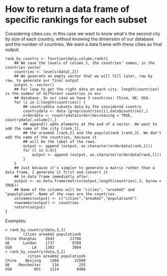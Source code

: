 # How to return a data frame of specific rankings for each subset

Considering cities.csv, in this case we want to know what's the second city by size of each country, without knowing the
dimension of our database and the number of countries. We want a data frame with these cities as final output.

    rank_by_country <- function(data,column,rank){
        ## We save the levels of column 2, the countries' names, in the countries vector
        countries <- levels(data[,2])
        ## We generate an empty vector that we will fill later, row by row, to generate our final output
        output <- vector()
        ## For loop to get the right data on each city. length(countries) is the number of different countries in our
        ## database. In our case we have 3 countries: China, UK, USA.
        for (i in 1:length(countries)) {
            ## countrydata subsets data by the considered country
            countrydata <- data [grep(countries[i],data$countries),]
            orderdata <- countrydata[order(decreasing = TRUE, countrydata[,column]),]
            ## append() adds elements at the end of a vector. We want to add the name of the city [rank,1],
            ## the areakm2 [rank,2] and the populationk [rank,3]. We don't add the name of the countries, because it
            ## will be the label of the rows.
            output <- append (output, as.character(orderdata[rank,1]))
            for (l in 3:4){
                output <- append (output, as.character(orderdata[rank,l]))
            }
        }
        ## Just because it's simpler to generate a matrix rather than a data frame, I generate it first and convert it
        ## to data frame immediatly after. 
        output <- as.data.frame(matrix(output,length(countries),3, byrow = TRUE))
        ## Name of the columns will be "cities", "areakm2" and "populationk". Name of the rows are the countries.
        colnames(output) <- c("cities","areakm2","populationk")
        rownames(output) <- countries
        return(output)
    }
    
Examples:

    > rank_by_country(data,3,1)
            cities areakm2 populationk
    China Shanghai    2643       21766
    UK      London    1737        9789
    USA         LA    1302        3884
    > rank_by_country(data,3,2)
              cities areakm2 populationk
    China    Beijing    1368       21500
    UK    Manchester     116         255
    USA          NYC    1214        8406
